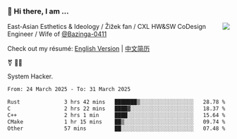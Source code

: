 ### 👋 Hi there, I am ...

<img align="right" src="https://github-readme-stats.vercel.app/api?username=victoryang00&show_icons=true&icon_color=0366d6&bg_color=ffffff&hide_title=true" />

East-Asian Esthetics & Ideology / Žižek fan / CXL HW&SW CoDesign Engineer / Wife of [@Bazinga-0411](https://bazinga-0411.github.io/)

Check out my résumé: [English Version](http://asplos.dev/) | [中文简历](http://asplos.dev/CN.html)

⚧️ 
🏳️‍⚧️ 

System Hacker.


<!--START_SECTION:waka-->

```txt
From: 24 March 2025 - To: 31 March 2025

Rust              3 hrs 42 mins   ███████▒░░░░░░░░░░░░░░░░░   28.78 %
C                 2 hrs 22 mins   ████▓░░░░░░░░░░░░░░░░░░░░   18.37 %
C++               2 hrs 1 min     ████░░░░░░░░░░░░░░░░░░░░░   15.64 %
CMake             1 hr 15 mins    ██▒░░░░░░░░░░░░░░░░░░░░░░   09.74 %
Other             57 mins         ██░░░░░░░░░░░░░░░░░░░░░░░   07.48 %
```

<!--END_SECTION:waka-->
